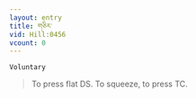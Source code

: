```yaml
---
layout: entry
title: གཅིར་
vid: Hill:0456
vcount: 0
---
```

`Voluntary` 
> To press flat DS\.
 To squeeze, to press TC\.

